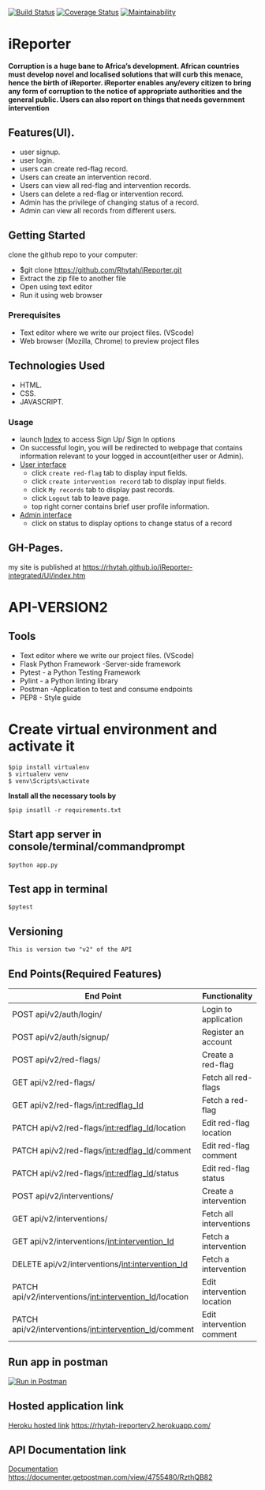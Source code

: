 [![Build Status](https://travis-ci.org/Rhytah/iReporter-integrated.svg?branch=develop)](https://travis-ci.org/Rhytah/iReporter-integrated)  [![Coverage Status](https://coveralls.io/repos/github/Rhytah/iReporter-integrated/badge.svg?branch=develop)](https://coveralls.io/github/Rhytah/iReporter-integrated?branch=develop) [![Maintainability](https://api.codeclimate.com/v1/badges/e28b889db9f04910afe6/maintainability)](https://codeclimate.com/github/Rhytah/iReporter/maintainability)

# iReporter

**Corruption is a huge bane to Africa’s development. African countries must develop novel and localised solutions that will curb this menace, hence the birth of iReporter.
iReporter enables any/every citizen to bring any form of corruption to the notice of appropriate authorities and the general public. Users can also report on things that needs government intervention**

## Features(UI).
* user signup.
* user login.
* users can create red-flag record.
* Users can create an intervention record.
* Users can view all red-flag and intervention records.
* Users can delete a red-flag or intervention record.
* Admin has the privilege of changing status of a record.
* Admin can view all records from different users.
 

## Getting Started
clone the github repo to your computer:
* $git clone https://github.com/Rhytah/iReporter.git
* Extract the zip file to another file
* Open using text editor
* Run it using web browser 

### Prerequisites

* Text editor where we write our project files. (VScode)
* Web browser (Mozilla, Chrome) to preview project files

## Technologies Used
* HTML.
* CSS.
* JAVASCRIPT.

### Usage
* launch <a href="https://rhytah.github.io/iReporter/UI/index.htm">Index</a>  to access Sign Up/ Sign In options
* On successful login, you will be redirected to webpage that contains information relevant to your logged in account(either user or Admin).
* <a href="https://rhytah.github.io/iReporter/UI/forum.htm">User interface</a> 
  - click `create red-flag` tab to display input fields.
  - click `create intervention record` tab to display input fields.
  - click `My records` tab to display past records.
  - click `Logout` tab to leave page.
  - top right corner contains brief user profile information.
* <a href="https://rhytah.github.io/iReporter-integrated/UI/admin.htm">Admin interface</a> 
  - click on status to display options to change status of a record

## GH-Pages.
my site is published at https://rhytah.github.io/iReporter-integrated/UI/index.htm


# API-VERSION2 


## Tools

* Text editor where we write our project files. (VScode)
* Flask Python Framework -Server-side framework
* Pytest - a Python Testing Framework
* Pylint - a Python linting library
* Postman -Application to test and consume endpoints
* PEP8 - Style guide



# Create virtual environment and activate it

```
$pip install virtualenv
$ virtualenv venv
$ venv\Scripts\activate

```
 **Install all the necessary tools by**
 ```
 $pip insatll -r requirements.txt
 ```
## Start app server in console/terminal/commandprompt

```
$python app.py
```
## Test app in terminal

```
$pytest
```
## Versioning
```
This is version two "v2" of the API
```
## End Points(Required Features)
|           End Point                                           |            Functionality                       |
|   --------------------------------------------------------    | ---------------------------------------------  |
|     POST   api/v2/auth/login/                                 |             Login to application               |
|     POST   api/v2/auth/signup/                                |             Register an account                |
|     POST   api/v2/red-flags/                                  |             Create a red-flag                  |
|     GET    api/v2/red-flags/                                  |             Fetch all red-flags                |
|     GET    api/v2/red-flags/<int:redflag_Id>                  |             Fetch a red-flag                   |
|     PATCH  api/v2/red-flags/<int:redflag_Id>/location         |             Edit red-flag location             |
|     PATCH  api/v2/red-flags/<int:redflag_Id>/comment          |             Edit red-flag comment              |
|     PATCH  api/v2/red-flags/<int:redflag_Id>/status           |             Edit red-flag status               |
|     POST   api/v2/interventions/                              |             Create a intervention              |
|     GET    api/v2/interventions/                              |             Fetch all interventions            |
|     GET    api/v2/interventions/<int:intervention_Id>         |             Fetch a intervention               |
|     DELETE api/v2/interventions/<int:intervention_Id>         |             Fetch a intervention               |
|     PATCH  api/v2/interventions/<int:intervention_Id>/location|             Edit intervention location         |
|     PATCH  api/v2/interventions/<int:intervention_Id>/comment |             Edit intervention comment          |



## Run app in postman

[![Run in Postman](https://run.pstmn.io/button.svg)](https://app.getpostman.com/run-collection/e3f48c296918745740fd)
## Hosted application link

[Heroku hosted link](https://rhytah-ireporterv2.herokuapp.com/)
https://rhytah-ireporterv2.herokuapp.com/

## API Documentation link

[Documentation](https://documenter.getpostman.com/view/4755480/RzthQB82)
https://documenter.getpostman.com/view/4755480/RzthQB82
